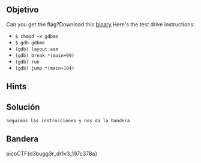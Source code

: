 ## Objetivo
Can you get the flag?Download this [binary](https://artifacts.picoctf.net/c/85/gdbme).Here's the test drive instructions:

-   `$ chmod +x gdbme`
-   `$ gdb gdbme`
-   `(gdb) layout asm`
-   `(gdb) break *(main+99)`
-   `(gdb) run`
-   `(gdb) jump *(main+104)`

## Hints


## Solución

```
Seguimos las instrucciones y nos da la bandera
```
## Bandera
picoCTF{d3bugg3r_dr1v3_197c378a}